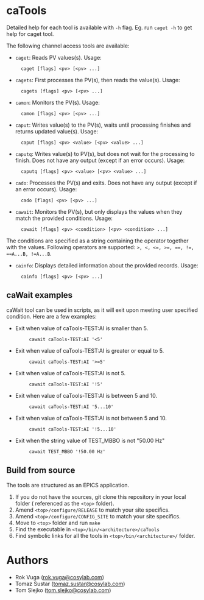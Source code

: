# caTools
Detailed help for each tool is available with `-h` flag. Eg. run `caget -h` to get help for caget tool.


The following channel access tools are available:

- `caget`: Reads PV values(s). Usage:

        caget [flags] <pv> [<pv> ...]

- `cagets`: First processes the PV(s), then reads the value(s). Usage:

        cagets [flags] <pv> [<pv> ...]
        
- `camon`: Monitors the PV(s). Usage:

        camon [flags] <pv> [<pv> ...]
        
- `caput`: Writes value(s) to the PV(s), waits until processing finishes and returns updated value(s). Usage:

        caput [flags] <pv> <value> [<pv> <value> ...]
        
- `caputq`: Writes value(s) to PV(s), but does not wait for the processing to finish. Does not have any output (except if an error occurs). Usage:

        caputq [flags] <pv> <value> [<pv> <value> ...]
        
- `cado`: Processes the PV(s) and exits. Does not have any output (except if an error occurs). Usage:

        cado [flags] <pv> [<pv> ...]
        
- `cawait`: Monitors the PV(s), but only displays the values when they match the provided conditions. Usage:

        cawait [flags] <pv> <condition> [<pv> <condition> ...]
The conditions are specified as a string containing the operator together with the values.
Following operators are supported:  `>, <, <=, >=, ==, !=, ==A...B, !=A...B`. 

        
- `cainfo`: Displays detailed information about the provided records. Usage:

        cainfo [flags] <pv> [<pv> ...]


## caWait examples
caWait tool can be used in scripts, as it will exit upon meeting user specified condition. Here are a few examples:

- Exit when value of caTools-TEST:AI is smaller than 5.

           cawait caTools-TEST:AI '<5'
       
- Exit when value of caTools-TEST:AI is greater or equal to 5.

           cawait caTools-TEST:AI '>=5'
       
- Exit when value of caTools-TEST:AI is not 5.

           cawait caTools-TEST:AI '!5'
       
- Exit when value of caTools-TEST:AI is between 5 and 10.

           cawait caTools-TEST:AI '5...10'
       
- Exit when value of caTools-TEST:AI is not between 5 and 10.

           cawait caTools-TEST:AI '!5...10'

- Exit when the string value of TEST_MBBO is not "50.00 Hz"
       
           cawait TEST_MBBO '!50.00 Hz'

## Build from source
The tools are structured as an EPICS application.

1. If you do not have the sources, git clone this repository in your local folder ( referenced as the `<top>` folder).
1. Amend `<top>/configure/RELEASE` to match your site specifics.
1. Amend `<top>/configure/CONFIG_SITE` to match your site specifics.
1. Move to `<top>` folder and run `make`
1. Find the executable in `<top>/bin/<architecture>/caTools`
1. Find symbolic links for all the tools in `<top>/bin/<architecture>/` folder.


# Authors

-  Rok Vuga       (rok.vuga@cosylab.com)
-  Tomaz Sustar   (tomaz.sustar@cosylab.com)
-  Tom Slejko     (tom.slejko@cosylab.com)
